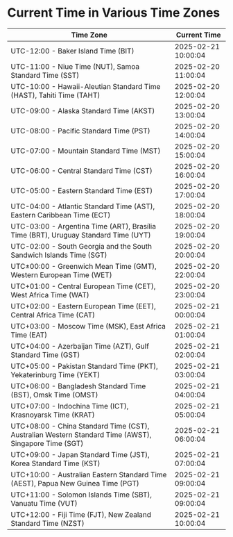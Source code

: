 # Current Time in Various Time Zones

| Time Zone | Current Time |
|-----------|--------------|
| UTC-12:00 - Baker Island Time (BIT) | 2025-02-21 10:00:04 |
| UTC-11:00 - Niue Time (NUT), Samoa Standard Time (SST) | 2025-02-20 11:00:04 |
| UTC-10:00 - Hawaii-Aleutian Standard Time (HAST), Tahiti Time (TAHT) | 2025-02-20 12:00:04 |
| UTC-09:00 - Alaska Standard Time (AKST) | 2025-02-20 13:00:04 |
| UTC-08:00 - Pacific Standard Time (PST) | 2025-02-20 14:00:04 |
| UTC-07:00 - Mountain Standard Time (MST) | 2025-02-20 15:00:04 |
| UTC-06:00 - Central Standard Time (CST) | 2025-02-20 16:00:04 |
| UTC-05:00 - Eastern Standard Time (EST) | 2025-02-20 17:00:04 |
| UTC-04:00 - Atlantic Standard Time (AST), Eastern Caribbean Time (ECT) | 2025-02-20 18:00:04 |
| UTC-03:00 - Argentina Time (ART), Brasília Time (BRT), Uruguay Standard Time (UYT) | 2025-02-20 19:00:04 |
| UTC-02:00 - South Georgia and the South Sandwich Islands Time (SGT) | 2025-02-20 20:00:04 |
| UTC±00:00 - Greenwich Mean Time (GMT), Western European Time (WET) | 2025-02-20 22:00:04 |
| UTC+01:00 - Central European Time (CET), West Africa Time (WAT) | 2025-02-20 23:00:04 |
| UTC+02:00 - Eastern European Time (EET), Central Africa Time (CAT) | 2025-02-21 00:00:04 |
| UTC+03:00 - Moscow Time (MSK), East Africa Time (EAT) | 2025-02-21 01:00:04 |
| UTC+04:00 - Azerbaijan Time (AZT), Gulf Standard Time (GST) | 2025-02-21 02:00:04 |
| UTC+05:00 - Pakistan Standard Time (PKT), Yekaterinburg Time (YEKT) | 2025-02-21 03:00:04 |
| UTC+06:00 - Bangladesh Standard Time (BST), Omsk Time (OMST) | 2025-02-21 04:00:04 |
| UTC+07:00 - Indochina Time (ICT), Krasnoyarsk Time (KRAT) | 2025-02-21 05:00:04 |
| UTC+08:00 - China Standard Time (CST), Australian Western Standard Time (AWST), Singapore Time (SGT) | 2025-02-21 06:00:04 |
| UTC+09:00 - Japan Standard Time (JST), Korea Standard Time (KST) | 2025-02-21 07:00:04 |
| UTC+10:00 - Australian Eastern Standard Time (AEST), Papua New Guinea Time (PGT) | 2025-02-21 09:00:04 |
| UTC+11:00 - Solomon Islands Time (SBT), Vanuatu Time (VUT) | 2025-02-21 09:00:04 |
| UTC+12:00 - Fiji Time (FJT), New Zealand Standard Time (NZST) | 2025-02-21 10:00:04 |
